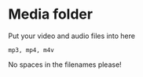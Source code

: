 # Media folder

Put your video and audio files into here

`mp3, mp4, m4v`

No spaces in the filenames please!
